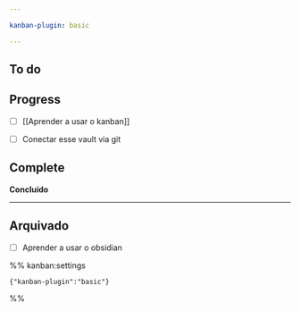 ```yaml
---

kanban-plugin: basic

---
```


## To do



## Progress

- [ ] [[Aprender a usar o kanban]]
- [ ] Conectar esse vault via git


## Complete

**Concluído**


***

## Arquivado

- [ ] Aprender a usar o obsidian

%% kanban:settings
```
{"kanban-plugin":"basic"}
```
%%